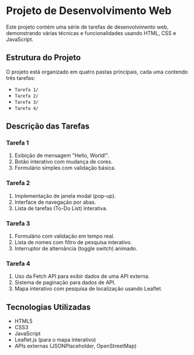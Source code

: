 # Projeto de Desenvolvimento Web

Este projeto contém uma série de tarefas de desenvolvimento web, demonstrando várias técnicas e funcionalidades usando HTML, CSS e JavaScript.

## Estrutura do Projeto

O projeto está organizado em quatro pastas principais, cada uma contendo três tarefas:

- `Tarefa 1/`
- `Tarefa 2/`
- `Tarefa 3/`
- `Tarefa 4/`

## Descrição das Tarefas

### Tarefa 1
1. Exibição de mensagem "Hello, World!".
2. Botão interativo com mudança de cores.
3. Formulário simples com validação básica.

### Tarefa 2
1. Implementação de janela modal (pop-up).
2. Interface de navegação por abas.
3. Lista de tarefas (To-Do List) interativa.

### Tarefa 3
1. Formulário com validação em tempo real.
2. Lista de nomes com filtro de pesquisa interativo.
3. Interruptor de alternância (toggle switch) animado.

### Tarefa 4
1. Uso da Fetch API para exibir dados de uma API externa.
2. Sistema de paginação para dados de API.
3. Mapa interativo com pesquisa de localização usando Leaflet.

## Tecnologias Utilizadas

- HTML5
- CSS3
- JavaScript
- Leaflet.js (para o mapa interativo)
- APIs externas (JSONPlaceholder, OpenStreetMap)

